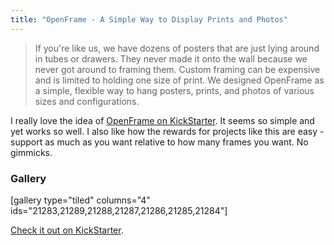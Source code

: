 ```yaml
---
title: "OpenFrame - A Simple Way to Display Prints and Photos"
---
```

<blockquote><p>
  If you're like us, we have dozens of posters that are just lying around in tubes or drawers. They never made it onto the wall because we never got around to framing them. Custom framing can be expensive and is limited to holding one size of print. We designed OpenFrame as a simple, flexible way to hang posters, prints, and photos of various sizes and configurations.
</p></blockquote>
<p>I really love the idea of <a href="http://www.kickstarter.com/projects/openframe/openframe-a-simple-flexible-way-to-display-prints-0">OpenFrame on KickStarter</a>. It seems so simple and yet works so well. I also like how the rewards for projects like this are easy - support as much as you want relative to how many frames you want. No gimmicks.</p>
<h3>Gallery</h3>
<p>[gallery type="tiled" columns="4" ids="21283,21289,21288,21287,21286,21285,21284"]</p>
<p><a href="http://www.kickstarter.com/projects/openframe/openframe-a-simple-flexible-way-to-display-prints-0">Check it out on KickStarter</a>.</p>
